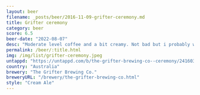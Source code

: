 ```yaml
---
layout: beer
filename: _posts/beer/2016-11-09-grifter-ceremony.md
title: Grifter ceremony
category: beer
score: 6.5
beer-date: "2022-08-07"
desc: "Moderate level coffee and a bit creamy. Not bad but i probably wouldn’t go back"
permalink: /beer/:title.html
img: /img/list/grifter-ceremony.jpeg
untappd: "https://untappd.com/b/the-grifter-brewing-co--ceremony/2416037"
country: "Australia"
brewery: "The Grifter Brewing Co."
breweryURL: "/brewery/the-grifter-brewing-co.html"
style: "Cream Ale"
---
```

